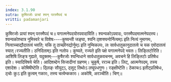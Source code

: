 ```yaml
---
index: 3.1.90
sutra: कुषिरजोः प्राचां श्यन् परस्मैपदं च
vritti: padamanjari
---
```


 कुषिरजोः प्रायां श्यन् परस्मैपदं च॥ यगात्मनेपदयोरपवादाविति। श्यन्यकोऽपवादः, परस्मैपदमात्मनेपदस्य। श्यन्यकोश्चात्र नुमिस्वरे च विशेषः----कुष्यन्ती जङ्घा, श्यनि ठ्शप्श्यनोर्नित्यम्ऽ इति नित्यं नुमागमः, नित्वाच्चाद्यौदातत्वं भवति; यकि तु ठाच्छीनद्योर्नुम्ऽ इति नुम्विकल्पः, लः सार्वधातुकानुदातत्वे च यक एवोदातत्वं स्यात्।रज्यतीति। ठनिदिताम्ऽ इति नलोपः। कुष्यते, रज्यते इति पक्षे यगात्मनेपदे भवतः। लिङ्लिटोरिति। आशिषि लिङ्त्र गृह्यते, यदुक्तम्---कुषैरजोः श्यन्विधाने सार्वधातुकवचनम्, अवचने हि लिङ्लिटोः प्रतिषेध इति। स्यादिविषये चेति। आदिशब्देन सिजादीनां ग्रहणम्। चुकुषे, ररञ्च इति। लिट्, आत्मनेपदम्, तस्य एशादेशः। कोषिषीष्टेति। ठ्लिङ्ः सौयुट्ऽ, ठ्सुट् तिथोःऽ लघूपधगुणः। रङ्क्षीष्टेति। ठेकाचःऽ इतीट्प्रतिषेधः, ठ्चोः कुःऽ इति कुत्वम् गकारः, तस्य चर्त्वम्ककारः। अकोषि, अरञ्चीति। चिण्॥